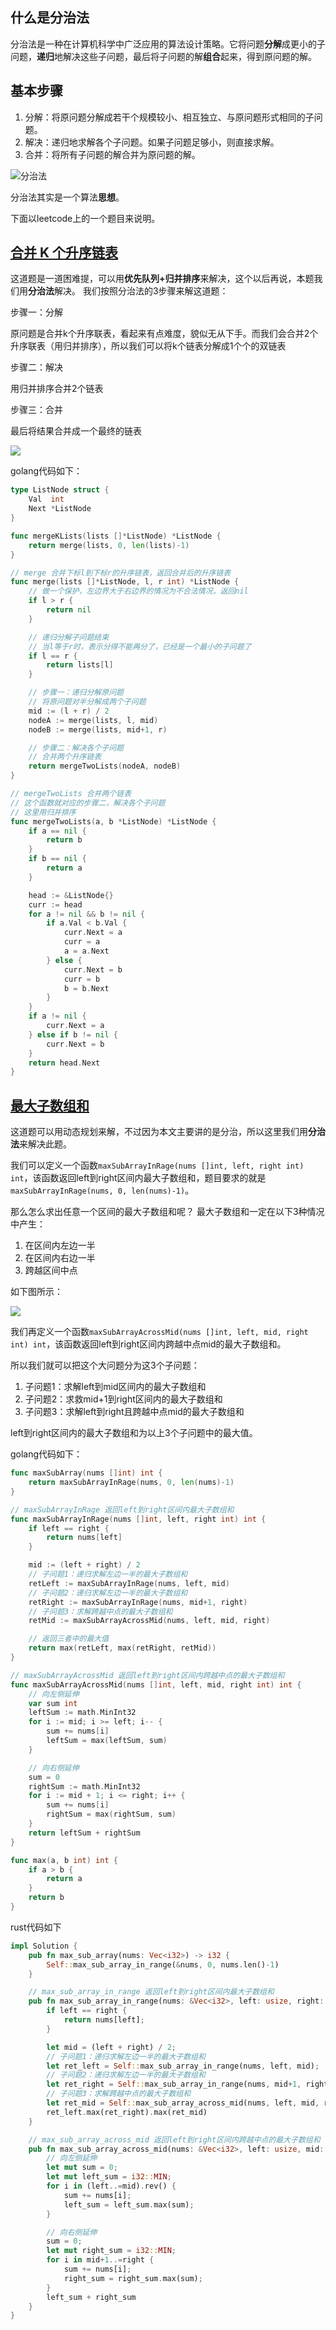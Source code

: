 ## 什么是分治法
分治法是一种在计算机科学中广泛应用的算法设计策略。它将问题**分解**成更小的子问题，**递归**地解决这些子问题，最后将子问题的解**组合**起来，得到原问题的解。

## 基本步骤
1. 分解：将原问题分解成若干个规模较小、相互独立、与原问题形式相同的子问题。
2. 解决：递归地求解各个子问题。如果子问题足够小，则直接求解。
3. 合并：将所有子问题的解合并为原问题的解。

![分治法](https://github.com/TanLian/algorithm/blob/main/img/%E5%88%86%E6%B2%BB1.png)

分治法其实是一个算法**思想**。

下面以leetcode上的一个题目来说明。

## [合并 K 个升序链表](https://leetcode.cn/problems/merge-k-sorted-lists/description/)

这道题是一道困难提，可以用**优先队列+归并排序**来解决，这个以后再说，本题我们用**分治法**解决。
我们按照分治法的3步骤来解这道题：

步骤一：分解

原问题是合并k个升序联表，看起来有点难度，貌似无从下手。而我们会合并2个升序联表（用归并排序），所以我们可以将k个链表分解成1个个的双链表

步骤二：解决

用归并排序合并2个链表

步骤三：合并

最后将结果合并成一个最终的链表

![](https://github.com/TanLian/algorithm/blob/main/img/%E5%88%86%E6%B2%BB2.png)

golang代码如下：
```go
type ListNode struct {
	Val  int
	Next *ListNode
}

func mergeKLists(lists []*ListNode) *ListNode {
	return merge(lists, 0, len(lists)-1)
}

// merge 合并下标l到下标r的升序链表，返回合并后的升序链表
func merge(lists []*ListNode, l, r int) *ListNode {
	// 做一个保护，左边界大于右边界的情况为不合法情况，返回nil
	if l > r {
		return nil
	}

	// 递归分解子问题结束
	// 当l等于r时，表示分得不能再分了，已经是一个最小的子问题了
	if l == r {
		return lists[l]
	}

	// 步骤一：递归分解原问题
	// 将原问题对半分解成两个子问题
	mid := (l + r) / 2
	nodeA := merge(lists, l, mid)
	nodeB := merge(lists, mid+1, r)

	// 步骤二：解决各个子问题
	// 合并两个升序链表
	return mergeTwoLists(nodeA, nodeB)
}

// mergeTwoLists 合并两个链表
// 这个函数就对应的步骤二，解决各个子问题
// 这里用归并排序
func mergeTwoLists(a, b *ListNode) *ListNode {
	if a == nil {
		return b
	}
	if b == nil {
		return a
	}

	head := &ListNode{}
	curr := head
	for a != nil && b != nil {
		if a.Val < b.Val {
			curr.Next = a
			curr = a
			a = a.Next
		} else {
			curr.Next = b
			curr = b
			b = b.Next
		}
	}
	if a != nil {
		curr.Next = a
	} else if b != nil {
		curr.Next = b
	}
	return head.Next
}
```

## [最大子数组和](https://leetcode.cn/problems/maximum-subarray/description/)

这道题可以用动态规划来解，不过因为本文主要讲的是分治，所以这里我们用**分治法**来解决此题。

我们可以定义一个函数`maxSubArrayInRage(nums []int, left, right int) int`，该函数返回left到right区间内最大子数组和，题目要求的就是`maxSubArrayInRage(nums, 0, len(nums)-1)`。

那么怎么求出任意一个区间的最大子数组和呢？
最大子数组和一定在以下3种情况中产生：

1. 在区间内左边一半
2. 在区间内右边一半
3. 跨越区间中点

如下图所示：

![](https://github.com/TanLian/algorithm/blob/main/img/%E5%88%86%E6%B2%BB3.png)

我们再定义一个函数`maxSubArrayAcrossMid(nums []int, left, mid, right int) int`，该函数返回left到right区间内跨越中点mid的最大子数组和。

所以我们就可以把这个大问题分为这3个子问题：

1. 子问题1：求解left到mid区间内的最大子数组和
2. 子问题2：求救mid+1到right区间内的最大子数组和
3. 子问题3：求解left到right且跨越中点mid的最大子数组和

left到right区间内的最大子数组和为以上3个子问题中的最大值。

golang代码如下：
```go
func maxSubArray(nums []int) int {
	return maxSubArrayInRage(nums, 0, len(nums)-1)
}

// maxSubArrayInRage 返回left到right区间内最大子数组和
func maxSubArrayInRage(nums []int, left, right int) int {
	if left == right {
		return nums[left]
	}

	mid := (left + right) / 2
	// 子问题1：递归求解左边一半的最大子数组和
	retLeft := maxSubArrayInRage(nums, left, mid)
	// 子问题2：递归求解左边一半的最大子数组和
	retRight := maxSubArrayInRage(nums, mid+1, right)
	// 子问题3：求解跨越中点的最大子数组和
	retMid := maxSubArrayAcrossMid(nums, left, mid, right)

	// 返回三者中的最大值
	return max(retLeft, max(retRight, retMid))
}

// maxSubArrayAcrossMid 返回left到right区间内跨越中点的最大子数组和
func maxSubArrayAcrossMid(nums []int, left, mid, right int) int {
	// 向左侧延伸
	var sum int
	leftSum := math.MinInt32
	for i := mid; i >= left; i-- {
		sum += nums[i]
		leftSum = max(leftSum, sum)
	}

	// 向右侧延伸
	sum = 0
	rightSum := math.MinInt32
	for i := mid + 1; i <= right; i++ {
		sum += nums[i]
		rightSum = max(rightSum, sum)
	}
	return leftSum + rightSum
}

func max(a, b int) int {
	if a > b {
		return a
	}
	return b
}
```

rust代码如下
```rust
impl Solution {
    pub fn max_sub_array(nums: Vec<i32>) -> i32 {
        Self::max_sub_array_in_range(&nums, 0, nums.len()-1)
    }

    // max_sub_array_in_range 返回left到right区间内最大子数组和
    pub fn max_sub_array_in_range(nums: &Vec<i32>, left: usize, right: usize) -> i32 {
        if left == right {
            return nums[left];
        }

        let mid = (left + right) / 2;
        // 子问题1：递归求解左边一半的最大子数组和
        let ret_left = Self::max_sub_array_in_range(nums, left, mid);
        // 子问题2：递归求解左边一半的最大子数组和
        let ret_right = Self::max_sub_array_in_range(nums, mid+1, right);
        // 子问题3：求解跨越中点的最大子数组和
        let ret_mid = Self::max_sub_array_across_mid(nums, left, mid, right);
        ret_left.max(ret_right).max(ret_mid)
    }

    // max_sub_array_across_mid 返回left到right区间内跨越中点的最大子数组和
    pub fn max_sub_array_across_mid(nums: &Vec<i32>, left: usize, mid: usize, right: usize) -> i32 {
        // 向左侧延伸
        let mut sum = 0;
        let mut left_sum = i32::MIN;
        for i in (left..=mid).rev() {
            sum += nums[i];
            left_sum = left_sum.max(sum);
        }

        // 向右侧延伸
        sum = 0;
        let mut right_sum = i32::MIN;
        for i in mid+1..=right {
            sum += nums[i];
            right_sum = right_sum.max(sum);
        }
        left_sum + right_sum
    }
}
```